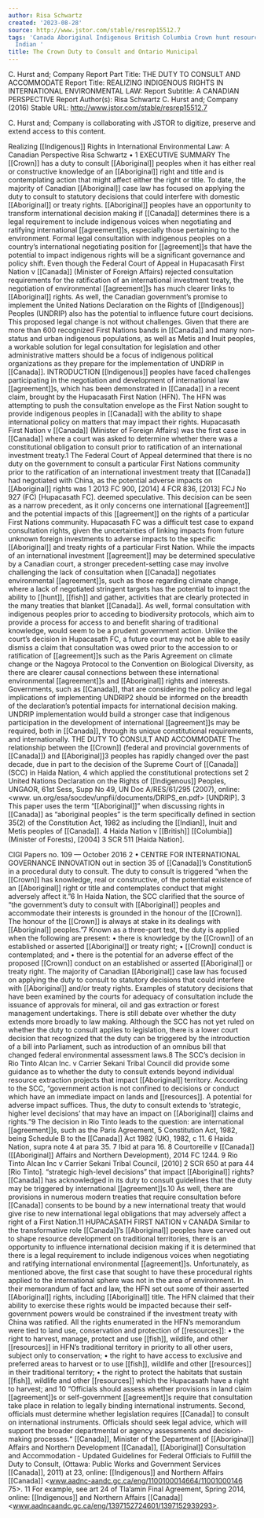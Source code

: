 ```yaml
---
author: Risa Schwartz
created: '2023-08-28'
source: http://www.jstor.com/stable/resrep15512.7
tags: 'Canada Aboriginal Indigenous British Columbia Crown hunt resources fish agreement
  Indian '
title: The Crown Duty to Consult and Ontario Municipal
---
```


C. Hurst and; Company
Report Part Title: THE DUTY TO CONSULT AND ACCOMMODATE
Report Title: REALIZING INDIGENOUS RIGHTS IN INTERNATIONAL ENVIRONMENTAL
LAW:
Report Subtitle: A CANADIAN PERSPECTIVE
Report Author(s): Risa Schwartz
C. Hurst and; Company (2016)
Stable URL: http://www.jstor.com/stable/resrep15512.7

C. Hurst and; Company is collaborating with JSTOR to digitize, preserve and extend access to
this content.

Realizing [[Indigenous]] Rights in International Environmental Law: A Canadian Perspective
Risa Schwartz • 1
EXECUTIVE SUMMARY
The [[Crown]] has a duty to consult [[Aboriginal]] peoples when
it has either real or constructive knowledge of an [[Aboriginal]]
right and title and is contemplating action that might affect
either the right or title. To date, the majority of Canadian
[[Aboriginal]] case law has focused on applying the duty to
consult to statutory decisions that could interfere with
domestic [[Aboriginal]] or treaty rights. [[Aboriginal]] peoples
have an opportunity to transform international decision
making if [[Canada]] determines there is a legal requirement to
include indigenous voices when negotiating and ratifying
international [[agreement]]s, especially those pertaining to
the environment.
Formal legal consultation with indigenous peoples on a
country’s international negotiating position for [[agreement]]s
that have the potential to impact indigenous rights will be
a significant governance and policy shift. Even though
the Federal Court of Appeal in Hupacasath First Nation v
[[Canada]] (Minister of Foreign Affairs) rejected consultation
requirements for the ratification of an international
investment treaty, the negotiation of environmental
[[agreement]]s has much clearer links to [[Aboriginal]] rights. As
well, the Canadian government’s promise to implement
the United Nations Declaration on the Rights of [[Indigenous]]
Peoples (UNDRIP) also has the potential to influence future
court decisions. This proposed legal change is not without
challenges. Given that there are more than 600 recognized
First Nations bands in [[Canada]] and many non-status and
urban indigenous populations, as well as Metis and Inuit
peoples, a workable solution for legal consultation for
legislation and other administrative matters should be a
focus of indigenous political organizations as they prepare
for the implementation of UNDRIP in [[Canada]].
INTRODUCTION
[[Indigenous]] peoples have faced challenges participating
in the negotiation and development of international law
[[agreement]]s, which has been demonstrated in [[Canada]] in
a recent claim, brought by the Hupacasath First Nation
(HFN). The HFN was attempting to push the consultation
envelope as the First Nation sought to provide indigenous
peoples in [[Canada]] with the ability to shape international
policy on matters that may impact their rights. Hupacasath
First Nation v [[Canada]] (Minister of Foreign Affairs) was the
first case in [[Canada]] where a court was asked to determine
whether there was a constitutional obligation to consult
prior to ratification of an international investment treaty.1
The Federal Court of Appeal determined that there is no
duty on the government to consult a particular First Nations
community prior to the ratification of an international
investment treaty that [[Canada]] had negotiated with China,
as the potential adverse impacts on [[Aboriginal]] rights was
1 2013 FC 900, [2014] 4 FCR 836, [2013] FCJ No 927 (FC) [Hupacasath FC].
deemed speculative. This decision can be seen as a narrow
precedent, as it only concerns one international [[agreement]]
and the potential impacts of this [[agreement]] on the rights of
a particular First Nations community. Hupacasath FC was
a difficult test case to expand consultation rights, given
the uncertainties of linking impacts from future unknown
foreign investments to adverse impacts to the specific
[[Aboriginal]] and treaty rights of a particular First Nation.
While the impacts of an international investment
[[agreement]] may be determined speculative by a Canadian
court, a stronger precedent-setting case may involve
challenging the lack of consultation when [[Canada]]
negotiates environmental [[agreement]]s, such as those
regarding climate change, where a lack of negotiated
stringent targets has the potential to impact the ability to
[[hunt]], [[fish]] and gather, activities that are clearly protected
in the many treaties that blanket [[Canada]]. As well, formal
consultation with indigenous peoples prior to acceding
to biodiversity protocols, which aim to provide a process
for access to and benefit sharing of traditional knowledge,
would seem to be a prudent government action. Unlike
the court’s decision in Hupacasath FC, a future court may
not be able to easily dismiss a claim that consultation was
owed prior to the accession to or ratification of [[agreement]]s
such as the Paris Agreement on climate change or the
Nagoya Protocol to the Convention on Biological Diversity,
as there are clearer causal connections between these
international environmental [[agreement]]s and [[Aboriginal]]
rights and interests. Governments, such as [[Canada]],
that are considering the policy and legal implications
of implementing UNDRIP2
 should be informed on
the breadth of the declaration’s potential impacts for
international decision making. UNDRIP implementation
would build a stronger case that indigenous participation
in the development of international [[agreement]]s may be
required, both in [[Canada]], through its unique constitutional
requirements, and internationally.
THE DUTY TO CONSULT AND
ACCOMMODATE
The relationship between the [[Crown]] (federal and provincial
governments of [[Canada]]) and [[Aboriginal]]3
 peoples has
rapidly changed over the past decade, due in part to the
decision of the Supreme Court of [[Canada]] (SCC) in Haida
Nation,
4
 which applied the constitutional protections set
2 United Nations Declaration on the Rights of [[Indigenous]] Peoples, UNGAOR,
61st Sess, Supp No 49, UN Doc A/RES/61/295 (2007), online: <www.
un.org/esa/socdev/unpfii/documents/DRIPS_en.pdf> [UNDRIP].
3 This paper uses the term “[[Aboriginal]]” when discussing rights in
[[Canada]] as “aboriginal peoples” is the term specifically defined in
section 35(2) of the Constitution Act, 1982 as including the [[Indian]], Inuit
and Metis peoples of [[Canada]].
4 Haida Nation v [[British]] [[Columbia]] (Minister of Forests), [2004] 3 SCR 511
[Haida Nation].

CIGI Papers no. 109 — October 2016
2 • CENTRE FOR INTERNATIONAL GOVERNANCE INNOVATION
out in section 35 of [[Canada]]’s Constitution5
 in a procedural
duty to consult. The duty to consult is triggered “when the
[[Crown]] has knowledge, real or constructive, of the potential
existence of an [[Aboriginal]] right or title and contemplates
conduct that might adversely affect it.”6
 In Haida Nation,
the SCC clarified that the source of “the government’s
duty to consult with [[Aboriginal]] peoples and accommodate
their interests is grounded in the honour of the [[Crown]]. The
honour of the [[Crown]] is always at stake in its dealings with
[[Aboriginal]] peoples.”7
 Known as a three-part test, the duty
is applied when the following are present:
• there is knowledge by the [[Crown]] of an established or
asserted [[Aboriginal]] or treaty right;
• [[Crown]] conduct is contemplated; and
• there is the potential for an adverse effect of the
proposed [[Crown]] conduct on an established or
asserted [[Aboriginal]] or treaty right.
The majority of Canadian [[Aboriginal]] case law has focused
on applying the duty to consult to statutory decisions
that could interfere with [[Aboriginal]] and/or treaty rights.
Examples of statutory decisions that have been examined
by the courts for adequacy of consultation include the
issuance of approvals for mineral, oil and gas extraction or
forest management undertakings. There is still debate over
whether the duty extends more broadly to law making.
Although the SCC has not yet ruled on whether the duty
to consult applies to legislation, there is a lower court
decision that recognized that the duty can be triggered
by the introduction of a bill into Parliament, such as
introduction of an omnibus bill that changed federal
environmental assessment laws.8
 The SCC’s decision in Rio
Tinto Alcan Inc. v Carrier Sekani Tribal Council did provide
some guidance as to whether the duty to consult extends
beyond individual resource extraction projects that impact
[[Aboriginal]] territory. According to the SCC, “government
action is not confined to decisions or conduct which have
an immediate impact on lands and [[resources]]. A potential
for adverse impact suffices. Thus, the duty to consult
extends to ‘strategic, higher level decisions’ that may have
an impact on [[Aboriginal]] claims and rights.”9
The decision in Rio Tinto leads to the question: are
international [[agreement]]s, such as the Paris Agreement,
5 Constitution Act, 1982, being Schedule B to the [[Canada]] Act 1982 (UK),
1982, c 11.
6 Haida Nation, supra note 4 at para 35.
7 Ibid at para 16.
8 Courtoreille v [[Canada]] ([[Aboriginal]] Affairs and Northern Development),
2014 FC 1244.
9 Rio Tinto Alcan Inc v Carrier Sekani Tribal Council, [2010] 2 SCR 650 at
para 44 [Rio Tinto].
“strategic high-level decisions” that impact [[Aboriginal]]
rights? [[Canada]] has acknowledged in its duty to consult
guidelines that the duty may be triggered by international
[[agreement]]s.10 As well, there are provisions in numerous
modern treaties that require consultation before [[Canada]]
consents to be bound by a new international treaty that
would give rise to new international legal obligations that
may adversely affect a right of a First Nation.11
HUPACASATH FIRST NATION v CANADA
Similar to the transformative role [[Canada]]’s [[Aboriginal]]
peoples have carved out to shape resource development on
traditional territories, there is an opportunity to influence
international decision making if it is determined that there
is a legal requirement to include indigenous voices when
negotiating and ratifying international environmental
[[agreement]]s. Unfortunately, as mentioned above, the first
case that sought to have these procedural rights applied to
the international sphere was not in the area of environment.
In their memorandum of fact and law, the HFN set out some
of their asserted [[Aboriginal]] rights, including [[Aboriginal]]
title. The HFN claimed that their ability to exercise these
rights would be impacted because their self-government
powers would be constrained if the investment treaty with
China was ratified. All the rights enumerated in the HFN’s
memorandum were tied to land use, conservation and
protection of [[resources]]:
• the right to harvest, manage, protect and use [[fish]],
wildlife, and other [[resources]] in HFN’s traditional
territory in priority to all other users, subject only to
conservation;
• the right to have access to exclusive and preferred
areas to harvest or to use [[fish]], wildlife and other
[[resources]] in their traditional territory;
• the right to protect the habitats that sustain [[fish]],
wildlife and other [[resources]] which the Hupacasath
have a right to harvest; and
10 “Officials should assess whether provisions in land claim [[agreement]]s
or self-government [[agreement]]s require that consultation take place in
relation to legally binding international instruments. Second, officials
must determine whether legislation requires [[Canada]] to consult on
international instruments. Officials should seek legal advice, which
will support the broader departmental or agency assessments and
decision-making processes.“ [[Canada]], Minister of the Department of
[[Aboriginal]] Affairs and Northern Development [[Canada]], [[Aboriginal]]
Consultation and Accommodation - Updated Guidelines for Federal Officials
to Fulfill the Duty to Consult, (Ottawa: Public Works and Government
Services [[Canada]], 2011) at 23, online: [[Indigenous]] and Northern Affairs
[[Canada]] <www.aadnc-aandc.gc.ca/eng/1100100014664/11001000146
75>.
11 For example, see art 24 of Tla’amin Final Agreement, Spring 2014,
online: [[Indigenous]] and Northern Affairs [[Canada]] <www.aadncaandc.gc.ca/eng/1397152724601/1397152939293>.
